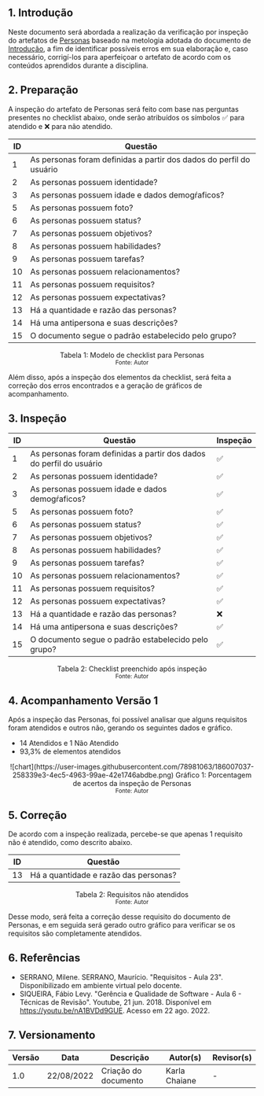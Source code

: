 ## 1. Introdução

Neste documento será abordada a realização da verificação por inspeção do artefatos de [Personas](../analise_requisitos/personas.md) baseado na metologia adotada do documento de [Introdução](introducao.md), a fim de identificar possíveis erros em sua elaboração e, caso necessário, corrigí-los para aperfeiçoar o artefato de acordo com os conteúdos aprendidos durante a disciplina.

## 2. Preparação

A inspeção do artefato de Personas será feito com base nas perguntas presentes no checklist abaixo, onde serão atribuídos os símbolos ✅ para atendido e ❌ para não atendido. 

<center>

| ID | Questão |
|--|--|
| 1 | As personas foram definidas a partir dos dados do perfil do usuário |
| 2 | As personas possuem identidade? |
| 3 | As personas possuem idade e dados demogŕaficos? |
| 5 | As personas possuem foto? |
| 6 | As personas possuem status? |
| 7 | As personas possuem objetivos? |
| 8 | As personas possuem habilidades? |
| 9 | As personas possuem tarefas? |
| 10 | As personas possuem relacionamentos? |
| 11 | As personas possuem requisitos? |
| 12 | As personas possuem expectativas? |
| 13 | Há a quantidade e razão das personas? |
| 14 | Há uma antipersona e suas descrições? |
| 15 | O documento segue o padrão estabelecido pelo grupo? |

Tabela 1: Modelo de checklist para Personas <br>
<small>Fonte: Autor</small></center>

Além disso, após a inspeção dos elementos da checklist, será feita a correção dos erros encontrados e a geração de gráficos de acompanhamento.

## 3. Inspeção
<center>

| ID | Questão | Inspeção
|--|--|--|
| 1 | As personas foram definidas a partir dos dados do perfil do usuário | ✅ |
| 2 | As personas possuem identidade? | ✅ |
| 3 | As personas possuem idade e dados demogŕaficos? | ✅ |
| 5 | As personas possuem foto? | ✅ |
| 6 | As personas possuem status? | ✅ |
| 7 | As personas possuem objetivos? | ✅ |
| 8 | As personas possuem habilidades? | ✅ |
| 9 | As personas possuem tarefas? | ✅ |
| 10 | As personas possuem relacionamentos? | ✅ |
| 11 | As personas possuem requisitos? | ✅ |
| 12 | As personas possuem expectativas? | ✅ |
| 13 | Há a quantidade e razão das personas? | ❌ |
| 14 | Há uma antipersona e suas descrições? | ✅ |
| 15 | O documento segue o padrão estabelecido pelo grupo? | ✅ |   

Tabela 2: Checklist preenchido após inspeção <br>
<small>Fonte: Autor</small></center>

## 4. Acompanhamento Versão 1

Após a inspeção das Personas, foi possível analisar que alguns requisitos foram atendidos e outros não, gerando os seguintes dados e gráfico.

- 14 Atendidos e 1 Não Atendido
- 93,3% de elementos atendidos

<center>![chart](https://user-images.githubusercontent.com/78981063/186007037-258339e3-4ec5-4963-99ae-42e1746abdbe.png)  
Gráfico 1: Porcentagem de acertos da inspeção de Personas <br>
<small>Fonte: Autor</small></center>

## 5. Correção 
De acordo com a inspeção realizada, percebe-se que apenas 1 requisito não é atendido, como descrito abaixo.
<center>

| ID | Questão |
|--|--|
| 13 | Há a quantidade e razão das personas? |

Tabela 2: Requisitos não atendidos <br>
<small>Fonte: Autor</small></center>

Desse modo, será feita a correção desse requisito do documento de Personas, e em seguida será gerado outro gráfico para verificar se os requisitos são completamente atendidos.

## 6. Referências

- SERRANO, Milene. SERRANO, Maurício. "Requisitos - Aula 23". Disponibilizado em ambiente virtual pelo docente.
- SIQUEIRA, Fábio Levy. "Gerência e Qualidade de Software - Aula 6 - Técnicas de Revisão". Youtube, 21 jun. 2018. Disponível em https://youtu.be/nA1BVDd9GUE. Acesso em 22 ago. 2022. 

## 7. Versionamento
|Versão	| Data	| Descrição |	Autor(s)	| Revisor(s)|
|--------|----|-----------|-------|---------|
| 1.0 |	22/08/2022	| Criação do documento | Karla Chaiane | - |